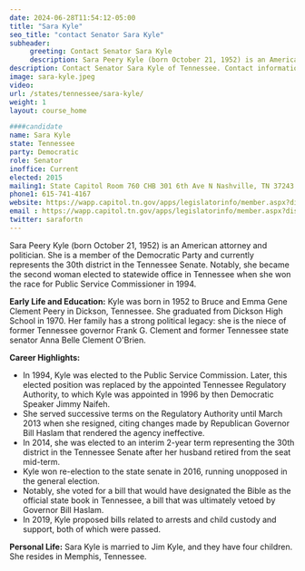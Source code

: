 ```yaml
---
date: 2024-06-28T11:54:12-05:00
title: "Sara Kyle"
seo_title: "contact Senator Sara Kyle"
subheader:
     greeting: Contact Senator Sara Kyle
     description: Sara Peery Kyle (born October 21, 1952) is an American attorney and politician. She is a member of the Democratic Party and currently represents the 30th district in the Tennessee Senate.
description: Contact Senator Sara Kyle of Tennessee. Contact information for Sara Kyle includes email address, phone number, and mailing address.
image: sara-kyle.jpeg
video:
url: /states/tennessee/sara-kyle/
weight: 1
layout: course_home

####candidate
name: Sara Kyle
state: Tennessee
party: Democratic
role: Senator
inoffice: Current
elected: 2015
mailing1: State Capitol Room 760 CHB 301 6th Ave N Nashville, TN 37243
phone1: 615-741-4167
website: https://wapp.capitol.tn.gov/apps/legislatorinfo/member.aspx?district=S30/
email : https://wapp.capitol.tn.gov/apps/legislatorinfo/member.aspx?district=S30/
twitter: sarafortn
---
```

Sara Peery Kyle (born October 21, 1952) is an American attorney and politician. She is a member of the Democratic Party and currently represents the 30th district in the Tennessee Senate. Notably, she became the second woman elected to statewide office in Tennessee when she won the race for Public Service Commissioner in 1994.

**Early Life and Education:**
Kyle was born in 1952 to Bruce and Emma Gene Clement Peery in Dickson, Tennessee. She graduated from Dickson High School in 1970. Her family has a strong political legacy: she is the niece of former Tennessee governor Frank G. Clement and former Tennessee state senator Anna Belle Clement O'Brien.

**Career Highlights:**
- In 1994, Kyle was elected to the Public Service Commission. Later, this elected position was replaced by the appointed Tennessee Regulatory Authority, to which Kyle was appointed in 1996 by then Democratic Speaker Jimmy Naifeh.
- She served successive terms on the Regulatory Authority until March 2013 when she resigned, citing changes made by Republican Governor Bill Haslam that rendered the agency ineffective.
- In 2014, she was elected to an interim 2-year term representing the 30th district in the Tennessee Senate after her husband retired from the seat mid-term.
- Kyle won re-election to the state senate in 2016, running unopposed in the general election.
- Notably, she voted for a bill that would have designated the Bible as the official state book in Tennessee, a bill that was ultimately vetoed by Governor Bill Haslam.
- In 2019, Kyle proposed bills related to arrests and child custody and support, both of which were passed.

**Personal Life:**
Sara Kyle is married to Jim Kyle, and they have four children. She resides in Memphis, Tennessee.


